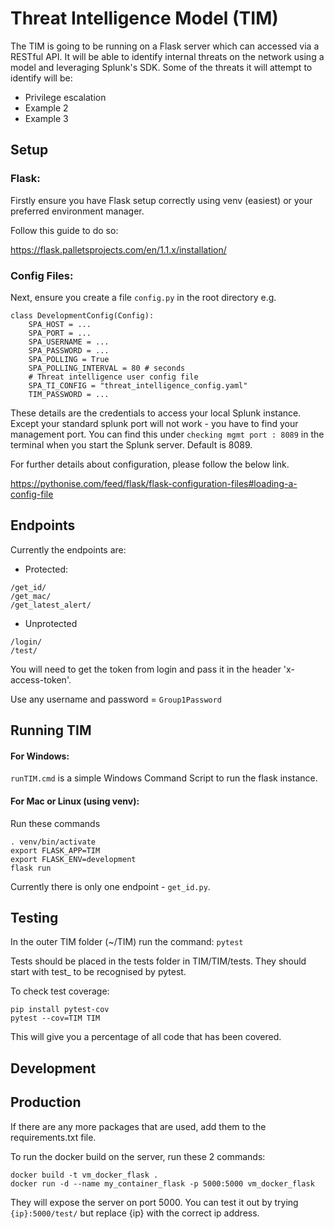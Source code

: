 # Threat Intelligence Model (TIM)

The TIM is going to be running on a Flask server which can accessed via a RESTful API. It will be able to identify internal threats on the network using a model and leveraging Splunk's SDK. Some of the threats it will attempt to identify will be:
- Privilege escalation
- Example 2
- Example 3

## Setup

### Flask:
Firstly ensure you have Flask setup correctly using venv (easiest) or your preferred environment manager.

Follow this guide to do so:

https://flask.palletsprojects.com/en/1.1.x/installation/

### Config Files:
Next, ensure you create a file `config.py` in the root directory e.g.

```
class DevelopmentConfig(Config):
    SPA_HOST = ...
    SPA_PORT = ...
    SPA_USERNAME = ...
    SPA_PASSWORD = ...
    SPA_POLLING = True
    SPA_POLLING_INTERVAL = 80 # seconds
    # Threat intelligence user config file
    SPA_TI_CONFIG = "threat_intelligence_config.yaml"
    TIM_PASSWORD = ...
```

These details are the credentials to access your local Splunk instance. Except your standard splunk port will not work - you have to find your management port. You can find this under `checking mgmt port : 8089` in the terminal when you start the Splunk server. Default is 8089.

For further details about configuration, please follow the below link.

https://pythonise.com/feed/flask/flask-configuration-files#loading-a-config-file

## Endpoints
Currently the endpoints are:

- Protected:
```
/get_id/
/get_mac/
/get_latest_alert/
```
- Unprotected
```
/login/
/test/
```
You will need to get the token from login and pass it in the header 'x-access-token'.

Use any username and password = `Group1Password`

## Running TIM

#### For Windows:
`runTIM.cmd` is a simple Windows Command Script to run the flask instance.

#### For Mac or Linux (using venv):
Run these commands
```
. venv/bin/activate
export FLASK_APP=TIM
export FLASK_ENV=development
flask run
```


Currently there is only one endpoint - `get_id.py`.

## Testing

In the outer TIM folder (~/TIM) run the command:
`pytest`

Tests should be placed in the tests folder in TIM/TIM/tests. They should start with test_ to be recognised by pytest.

To check test coverage:
```
pip install pytest-cov
pytest --cov=TIM TIM
```
This will give you a percentage of all code that has been covered.

## Development

## Production

If there are any more packages that are used, add them to the requirements.txt file.

To run the docker build on the server, run these 2 commands:
```
docker build -t vm_docker_flask .
docker run -d --name my_container_flask -p 5000:5000 vm_docker_flask
```

They will expose the server on port 5000. You can test it out by trying `{ip}:5000/test/` but replace {ip} with the correct ip address.
